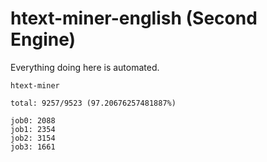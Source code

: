 # htext-miner-english (Second Engine)

Everything doing here is automated.

```
htext-miner

total: 9257/9523 (97.20676257481887%)

job0: 2088
job1: 2354
job2: 3154
job3: 1661
```